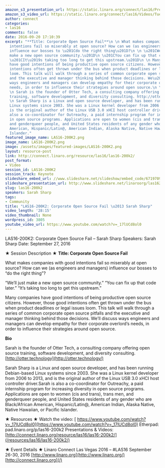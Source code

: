```yaml
---
amazon_s3_presentation_url: https://static.linaro.org/connect/las16/Presentations/Tuesday/LAS16-200K2-%20corporate-foss-fail-sarah-sharp-notes.pdf
amazon_s3_video_url: https://static.linaro.org/connect/las16/Videos/Tuesday/LAS16-200K2-%20Keynote-%20Corporate%20Open%20Source%20Fail%20Sarah%20Sharp.mp4
author: connect
categories:
- las16
comments: false
date: 2016-09-20 17:10:39
excerpt: "**Title: Corporate Open Source Fail**\n \n What makes companies with good
  intentions fail so miserably at open source? How can we (as engineers and managers)
  influence our bosses to \u201Cdo the right thing\u201D?\n \n \u201CWe\u2019ll just
  make a new open source community.\u201D\n \u201CYou can fix up that code later.\u201D\n
  \u201CIt\u2019s taking too long to get this upstream.\u201D\n \n Many companies
  have good intentions of being productive open source citizens. However, those good
  intentions often get thrown under the bus when product deadlines or legal issues
  loom. This talk will walk through a series of common corporate open source pitfalls
  and the executive and manager thinking behind those decisions. We\u2019ll discuss
  ways engineers and managers can develop empathy for their corporate overlord\u2019s
  needs, in order to influence their strategies around open source.\n \n **Bio**\n
  \n Sarah is the founder of Otter Tech, a consulting company offering open source
  training, software development, and diversity consulting. http://otter.technology\n
  \n Sarah Sharp is a Linux and open source developer, and has been running Debian-based
  Linux systems since 2003. She was a Linux kernel developer from 2006 to 2013, and
  is the original author of the Linux USB 3.0 xHCI host controller driver.Sarah is
  also a co-coordinator for Outreachy, a paid internship program for increasing diversity
  in open source programs. Applications are open to women (cis and trans), trans men,
  and genderqueer people, and United States residents of any gender who are Black/African
  American, Hispanic/Latin@, American Indian, Alaska Native, Native Hawaiian, or Pacific
  Islander."
featured_image_name: LAS16-200K2.png
image_name: LAS16-200K2.png
image: /assets/images/featured-images/LAS16-200K2.png
layout: resource-post
link: http://connect.linaro.org/resource/las16/las16-200k2/
post_format:
- Video
session_id: LAS16-200K2
session_track: Keynote
slideshare_embed_url: //www.slideshare.net/slideshow/embed_code/67197092
slideshare_presentation_url: http://www.slideshare.net/linaroorg/las16200k2-corporate-open-source-fail-sarah-sharp
slug: las16-200k2
speakers: Sarah Sharp
tags:
- Community
title: "LAS16-200K2: Corporate Open Source Fail \u2013 Sarah Sharp"
video_length: '28:15'
video_thumbnail: None
wordpress_id: 3805
youtube_video_url: https://www.youtube.com/watch?v=_17lUCd8ol0
---
```


LAS16-200K2: Corporate Open Source Fail – Sarah Sharp
Speakers: Sarah Sharp
Date: September 27, 2016

★ Session Description ★
**Title: Corporate Open Source Fail**

What makes companies with good intentions fail so miserably at open source? How can we (as engineers and managers) influence our bosses to “do the right thing”?

“We’ll just make a new open source community.”
“You can fix up that code later.”
“It’s taking too long to get this upstream.”

Many companies have good intentions of being productive open source citizens. However, those good intentions often get thrown under the bus when product deadlines or legal issues loom. This talk will walk through a series of common corporate open source pitfalls and the executive and manager thinking behind those decisions. We’ll discuss ways engineers and managers can develop empathy for their corporate overlord’s needs, in order to influence their strategies around open source.

**Bio**

Sarah is the founder of Otter Tech, a consulting company offering open source training, software development, and diversity consulting. [http://otter.technology](http://otter.technology/)

Sarah Sharp is a Linux and open source developer, and has been running Debian-based Linux systems since 2003. She was a Linux kernel developer from 2006 to 2013, and is the original author of the Linux USB 3.0 xHCI host controller driver.Sarah is also a co-coordinator for Outreachy, a paid internship program for increasing diversity in open source programs. Applications are open to women (cis and trans), trans men, and genderqueer people, and United States residents of any gender who are Black/African American, Hispanic/Latin@, American Indian, Alaska Native, Native Hawaiian, or Pacific Islander.

★ Resources ★
Watch the video: [ https://www.youtube.com/watch?v=_17lUCd8ol0](https://www.youtube.com/watch?v=_17lUCd8ol0)
Etherpad: pad.linaro.org/p/las16-200k2
Presentations & Videos: [http://connect.linaro.org/resource/las16/las16-200k2/](/resources/las16/las16-200k2/)

★ Event Details ★
Linaro Connect Las Vegas 2016 – #LAS16
September 26-30, 2016
[http://www.linaro.org](http://www.linaro.org/)
[http://connect.linaro.org](/)

